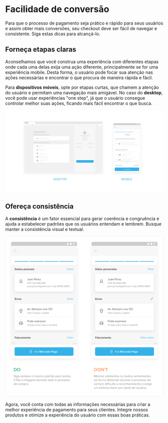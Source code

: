 # Facilidade de conversão

Para que o processo de pagamento seja prático e rápido para seus usuários e assim obter mais conversões, seu checkout deve ser fácil de navegar e consistente. Siga estas dicas para alcançá-lo.

## Forneça etapas claras

Aconselhamos que você construa uma experiência com diferentes etapas onde cada uma delas exija uma ação diferente, principalmente se for uma experiência mobile. Desta forma, o usuário pode focar sua atenção nas ações necessárias e encontrar o que procura de maneira rápida e fácil.

Para **dispositivos móveis**, opte por etapas curtas, que chamem a atenção do usuário e permitam uma navegação mais amigável. No caso do **desktop**, você pode usar experiências "one step", já que o usuário consegue controlar melhor suas ações, ficando mais fácil encontrar o que busca.


![pt Checkout agil](/images/best-practices-guide/PortCreaUnChoAgilIntro.png)


## Ofereça consistência 

A **consistência** é um fator essencial para gerar coerência e congruência e ajuda a estabelecer padrões que os usuários entendam e lembrem. Busque manter a consistência visual e textual.

![pt Consistencia](/images/best-practices-guide/PortCreaUnChoAgilConsistenciaDoDonts.png)

Agora, você conta com todas as informações necessárias para criar a melhor experiência de pagamento para seus clientes. Integre nossos produtos e otimize a experiência do usuário com essas boas práticas.


